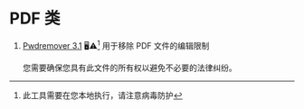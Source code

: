 # PDF 类

1. [Pwdremover 3.1](https://sgp1.vultrobjects.com/static/shared/Pwdremover3.1.zip) 🖥️⚠️[^local] 用于移除 PDF 文件的编辑限制

   您需要确保您具有此文件的所有权以避免不必要的法律纠纷。

[^local]: 此工具需要在您本地执行，请注意病毒防护